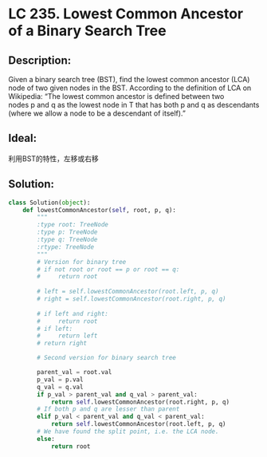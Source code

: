 
# LC 235. Lowest Common Ancestor of a Binary Search Tree

## Description:

Given a binary search tree (BST), find the lowest common ancestor (LCA) node of two given nodes in the BST.
According to the definition of LCA on Wikipedia: “The lowest common ancestor is defined between two nodes p and q as the lowest node in T that has both p and q as descendants (where we allow a node to be a descendant of itself).”

## Ideal: 
利用BST的特性，左移或右移


## Solution:
```py
class Solution(object):
    def lowestCommonAncestor(self, root, p, q):
        """
        :type root: TreeNode
        :type p: TreeNode
        :type q: TreeNode
        :rtype: TreeNode
        """
        # Version for binary tree
        # if not root or root == p or root == q:
        #     return root
        
        # left = self.lowestCommonAncestor(root.left, p, q)
        # right = self.lowestCommonAncestor(root.right, p, q)
        
        # if left and right:
        #     return root
        # if left:
        #     return left
        # return right

        # Second version for binary search tree

        parent_val = root.val
        p_val = p.val
        q_val = q.val
        if p_val > parent_val and q_val > parent_val:    
            return self.lowestCommonAncestor(root.right, p, q)
        # If both p and q are lesser than parent
        elif p_val < parent_val and q_val < parent_val:    
            return self.lowestCommonAncestor(root.left, p, q)
        # We have found the split point, i.e. the LCA node.
        else:
            return root
```
